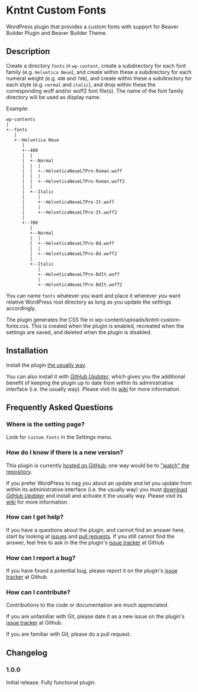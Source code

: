 # Kntnt Custom Fonts

WordPress plugin that provides a custom fonts with support for
Beaver Builder Plugin and Beaver Builder Theme.

## Description

Create a directory `fonts` in `wp-content`, create a subdirectory for each font
family (e.g. `Helvetica Neue`), and create within these a subdirectory for each
numeral weight (e.g. `400` and `700`), and create within these a subdirectory
for  each style (e.g. `normal` and `italic`), and drop within these the
corresponding woff and/or woff2 font file(s). The name of the font family
directory will be used as display name.

Example: 

    wp-contents
    |
    +--fonts
       |
       +--Helvetica Neue
          |
          +--400
          |  |
          |  +--Normal
          |  |  |
          |  |  +--HelveticaNeueLTPro-Roman.woff
          |  |  |
          |  |  +--HelveticaNeueLTPro-Roman.woff2
          |  |
          |  +--Italic
          |     |
          |     +--HelveticaNeueLTPro-It.woff
          |     |
          |     +--HelveticaNeueLTPro-It.woff2
          |
          +--700
             |
             +--Normal
             |  |
             |  +--HelveticaNeueLTPro-Bd.woff
             |  |
             |  +--HelveticaNeueLTPro-Bd.woff2
             |
             +--Italic
                |
                +--HelveticaNeueLTPro-BdIt.woff
                |
                +--HelveticaNeueLTPro-BdIt.woff2
             
You can name `fonts` whatever you want and place it wherever you want relative
WordPress root directory as long as you update the settings accordingly.

The plugin generates the CSS file in wp-content/uploads/kntnt-custom-fonts.css.
This is created when the plugin is enabled, recreated when the settings are
saved, and deleted when the plugin is disabled.

## Installation

Install the plugin [the usually way](https://codex.wordpress.org/Managing_Plugins#Installing_Plugins).

You can also install it with [*GitHub Updater*](https://github.com/afragen/github-updater/archive/develop.zip), which gives you the additional benefit of keeping the plugin up to date from within its administrative interface (i.e. the usually way). Please visit its [wiki](https://github.com/afragen/github-updater/wiki) for more information. 

## Frequently Asked Questions

### Where is the setting page?

Look for `Custom Fonts` in the Settings menu.

### How do I know if there is a new version?

This plugin is currently [hosted on GitHub](https://github.com/Kntnt/kntnt-custom-fonts); one way would be to ["watch" the repository](https://help.github.com/articles/watching-and-unwatching-repositories/).

If you prefer WordPress to nag you about an update and let you update from within its administrative interface (i.e. the usually way) you must [download *GitHub Updater*](https://github.com/afragen/github-updater/archive/develop.zip) and install and activate it the usually way. Please visit its [wiki](https://github.com/afragen/github-updater/wiki) for more information. 

### How can I get help?

If you have a questions about the plugin, and cannot find an answer here, start by looking at [issues](https://github.com/Kntnt/kntnt-custom-fonts/issues) and [pull requests](https://github.com/Kntnt/kntnt-custom-fonts/pulls). If you still cannot find the answer, feel free to ask in the the plugin's [issue tracker](https://github.com/Kntnt/kntnt-custom-fonts/issues) at Github.

### How can I report a bug?

If you have found a potential bug, please report it on the plugin's [issue tracker](https://github.com/Kntnt/kntnt-custom-fonts/issues) at Github.

### How can I contribute?

Contributions to the code or documentation are much appreciated.

If you are unfamiliar with Git, please date it as a new issue on the plugin's [issue tracker](https://github.com/Kntnt/kntnt-custom-fonts/issues) at Github.

If you are familiar with Git, please do a pull request.

## Changelog

### 1.0.0

Initial release. Fully functional plugin.

